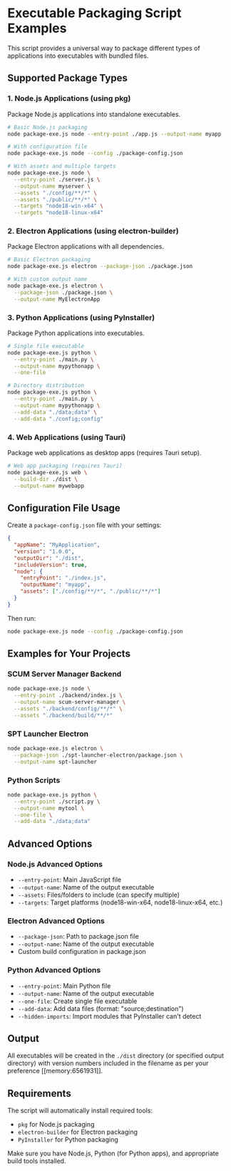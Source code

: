 # Executable Packaging Script Examples

This script provides a universal way to package different types of applications into executables with bundled files.

## Supported Package Types

### 1. Node.js Applications (using pkg)

Package Node.js applications into standalone executables.

```bash
# Basic Node.js packaging
node package-exe.js node --entry-point ./app.js --output-name myapp

# With configuration file
node package-exe.js node --config ./package-config.json

# With assets and multiple targets
node package-exe.js node \
  --entry-point ./server.js \
  --output-name myserver \
  --assets "./config/**/*" \
  --assets "./public/**/*" \
  --targets "node18-win-x64" \
  --targets "node18-linux-x64"
```

### 2. Electron Applications (using electron-builder)

Package Electron applications with all dependencies.

```bash
# Basic Electron packaging
node package-exe.js electron --package-json ./package.json

# With custom output name
node package-exe.js electron \
  --package-json ./package.json \
  --output-name MyElectronApp
```

### 3. Python Applications (using PyInstaller)

Package Python applications into executables.

```bash
# Single file executable
node package-exe.js python \
  --entry-point ./main.py \
  --output-name mypythonapp \
  --one-file

# Directory distribution
node package-exe.js python \
  --entry-point ./main.py \
  --output-name mypythonapp \
  --add-data "./data;data" \
  --add-data "./config;config"
```

### 4. Web Applications (using Tauri)

Package web applications as desktop apps (requires Tauri setup).

```bash
# Web app packaging (requires Tauri)
node package-exe.js web \
  --build-dir ./dist \
  --output-name mywebapp
```

## Configuration File Usage

Create a `package-config.json` file with your settings:

```json
{
  "appName": "MyApplication",
  "version": "1.0.0",
  "outputDir": "./dist",
  "includeVersion": true,
  "node": {
    "entryPoint": "./index.js",
    "outputName": "myapp",
    "assets": ["./config/**/*", "./public/**/*"]
  }
}
```

Then run:

```bash
node package-exe.js node --config ./package-config.json
```

## Examples for Your Projects

### SCUM Server Manager Backend

```bash
node package-exe.js node \
  --entry-point ./backend/index.js \
  --output-name scum-server-manager \
  --assets "./backend/config/**/*" \
  --assets "./backend/build/**/*"
```

### SPT Launcher Electron

```bash
node package-exe.js electron \
  --package-json ./spt-launcher-electron/package.json \
  --output-name spt-launcher
```

### Python Scripts

```bash
node package-exe.js python \
  --entry-point ./script.py \
  --output-name mytool \
  --one-file \
  --add-data "./data;data"
```

## Advanced Options

### Node.js Advanced Options

- `--entry-point`: Main JavaScript file
- `--output-name`: Name of the output executable
- `--assets`: Files/folders to include (can specify multiple)
- `--targets`: Target platforms (node18-win-x64, node18-linux-x64, etc.)

### Electron Advanced Options

- `--package-json`: Path to package.json file
- `--output-name`: Name of the output executable
- Custom build configuration in package.json

### Python Advanced Options

- `--entry-point`: Main Python file
- `--output-name`: Name of the output executable
- `--one-file`: Create single file executable
- `--add-data`: Add data files (format: "source;destination")
- `--hidden-imports`: Import modules that PyInstaller can't detect

## Output

All executables will be created in the `./dist` directory (or specified output directory) with version numbers included in the filename as per your preference [[memory:6561931]].

## Requirements

The script will automatically install required tools:

- `pkg` for Node.js packaging
- `electron-builder` for Electron packaging
- `PyInstaller` for Python packaging

Make sure you have Node.js, Python (for Python apps), and appropriate build tools installed.
